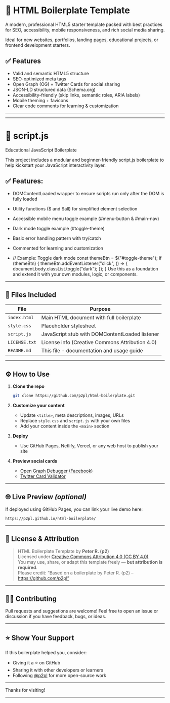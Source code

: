 # 🚀 HTML Boilerplate Template

A modern, professional HTML5 starter template packed with best practices for SEO, accessibility, mobile responsiveness, and rich social media sharing. 

Ideal for new websites, portfolios, landing pages, educational projects, or frontend development starters.

## ✅ Features

- Valid and semantic HTML5 structure
- SEO-optimized meta tags
- Open Graph (OG) + Twitter Cards for social sharing
- JSON-LD structured data (Schema.org)
- Accessibility-friendly (skip links, semantic roles, ARIA labels)
- Mobile theming + favicons
- Clear code comments for learning & customization

---

---
# 🧠 script.js
Educational JavaScript Boilerplate

This project includes a modular and beginner-friendly script.js boilerplate to help kickstart your JavaScript interactivity layer.

## ✅ Features:

- DOMContentLoaded wrapper to ensure scripts run only after the DOM is fully loaded

- Utility functions ($ and $all) for simplified element selection

- Accessible mobile menu toggle example (#menu-button & #main-nav)

- Dark mode toggle example (#toggle-theme)

- Basic error handling pattern with try/catch

- Commented for learning and customization

- // Example: Toggle dark mode
   const themeBtn = $("#toggle-theme");
   if (themeBtn) {
   themeBtn.addEventListener("click", () => {
   document.body.classList.toggle("dark");
   });
   }
Use this as a foundation and extend it with your own modules, logic, or components.


---

## 📂 Files Included

| File           | Purpose                                               |
|----------------|--------------------------------------------------------|
| `index.html`   | Main HTML document with full boilerplate               |
| `style.css`    | Placeholder stylesheet                                 |
| `script.js`    | JavaScript stub with DOMContentLoaded listener         |
| `LICENSE.txt`  | License info (Creative Commons Attribution 4.0)        |
| `README.md`    | This file - documentation and usage guide              |

---

## ⚙️ How to Use

1. **Clone the repo**
   ```bash
   git clone https://github.com/p2pl/html-boilerplate.git
   ```

2. **Customize your content**
   - Update `<title>`, meta descriptions, images, URLs
   - Replace `style.css` and `script.js` with your own files
   - Add your content inside the `<main>` section

3. **Deploy**
   - Use GitHub Pages, Netlify, Vercel, or any web host to publish your site

4. **Preview social cards**
   - [Open Graph Debugger (Facebook)](https://developers.facebook.com/tools/debug/)
   - [Twitter Card Validator](https://cards-dev.twitter.com/validator)

---

## 🌐 Live Preview *(optional)*

If deployed using GitHub Pages, you can link your live demo here:
```
https://p2pl.github.io/html-boilerplate/
```

---

## 🧾 License & Attribution

> HTML Boilerplate Template by **Peter R. (p2)**  
> Licensed under [Creative Commons Attribution 4.0 (CC BY 4.0)](https://creativecommons.org/licenses/by/4.0/)  
> You may use, share, or adapt this template freely — **but attribution is required**.  
> Please credit:
> “Based on a boilerplate by Peter R. (p2) – https://github.com/p2pl”

---

## 🙋‍♂️ Contributing

Pull requests and suggestions are welcome!
Feel free to open an issue or discussion if you have feedback, bugs, or ideas.

---

## ⭐️ Show Your Support

If this boilerplate helped you, consider:
- Giving it a ⭐️ on GitHub
- Sharing it with other developers or learners
- Following [@p2pl](https://github.com/p2pl) for more open-source work

---

Thanks for visiting!

---
